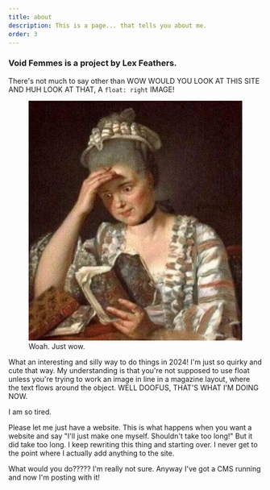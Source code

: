 ```yaml
---
title: about
description: This is a page... that tells you about me.
order: 3
---
```

### Void Femmes is a project by Lex Feathers.
There's not much to say other than WOW WOULD YOU LOOK AT THIS SITE AND HUH LOOK AT THAT, 
A `float: right` IMAGE!
<figure class="right">
  <img src="/assets/images/oofeyes.jpg" alt="A painting of a woman staring a book she's reading with wide, incredulous eyes."> 
  <figcaption>Woah. Just wow.</figcaption>
</figure>

What an interesting and silly way to do things in 2024! I'm just so quirky and cute that way. My understanding is that you're not supposed to use float unless you're trying to work an image in line in a magazine layout, where the text flows around the object. WELL DOOFUS, THAT'S WHAT I'M DOING NOW.

I am so tired.

Please let me just have a website. This is what happens when you want a website and say "I'll just make one myself. Shouldn't take too long!"
But it did take too long. I keep rewriting this thing and starting over. I never get to the point where I actually add anything to the site.

What would you do????? I'm really not sure.
Anyway I've got a CMS running and now I'm posting with it!
